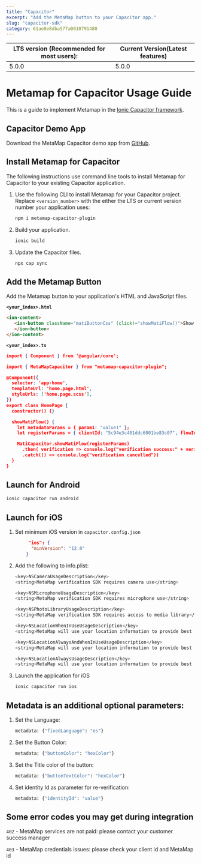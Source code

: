```yaml
---
title: "Capacitor"
excerpt: "Add the MetaMap button to your Capacitor app."
slug: "capacitor-sdk"
category: 61ae8e8dba577a0010791480
---
```



| LTS version (Recommended for most users): | Current Version(Latest features) |
|-------------------------------------------|----------------------------------|
| 5.0.0                                     | 5.0.0                            |


# Metamap for Capacitor Usage Guide

This is a guide to implement Metamap in the [Ionic Capacitor framework](https://capacitorjs.com/docs).

## Capacitor Demo App

Download the MetaMap Capacitor demo app from [GitHub](https://github.com/GetMati/mati-mobile-examples/tree/main/capacitorDemoApp).

## Install Metamap for Capacitor

The following instructions use command line tools to install Metamap for Capacitor to your existing Capacitor application.

1. Use the following CLI to install Metamap for your Capacitor project. Replace `<version_number>` with the either the LTS or current version number your application uses:
    ```bash
    npm i metamap-capacitor-plugin
     ```

1. Build your application.
    ```bash
    ionic build
     ```

1. Update the Capacitor files.
    ```bash
    npx cap sync
    ```

## Add the Metamap Button

Add the Metamap button to your application's HTML and JavaScript files.

**`<your_index>.html`**

```html
<ion-content>
   <ion-button className="matiButtonCss" (click)="showMatiFlow()">Show MatiFlow
   </ion-button>
</ion-content>
```

**`<your_index>.ts`**

```json
import { Component } from '@angular/core';

import { MetaMapCapacitor } from "metamap-capacitor-plugin";

@Component({
  selector: 'app-home',
  templateUrl: 'home.page.html',
  styleUrls: ['home.page.scss'],
})
export class HomePage {
  constructor() {}

  showMatiFlow() {
    let metadataParams = { param1: "value1" };
    let registerParams = { clientId: "5c94e3c401ddc6001be83c07", flowId: "5e962a23728ddc001b5937aa", metadata: metadataParams};

    MatiCapacitor.showMatiFlow(registerParams)
      .then( verification => console.log("verification success:" + verification.verificationId))
      .catch(() => console.log("verification cancelled"))
  }
}
```

## Launch for Android

```bash
ionic capacitor run android
```

## Launch for iOS

1. Set minimum iOS version in `capacitor.config.json`
    ```json
         "ios": {
          "minVersion": "12.0"
        }
    ```

1. Add the following to info.plist:
    ```bash
    <key>NSCameraUsageDescription</key>
    <string>MetaMap verification SDK requires camera use</string>

    <key>NSMicrophoneUsageDescription</key>
    <string>MetaMap verification SDK requires microphone use</string>

    <key>NSPhotoLibraryUsageDescription</key>
    <string>MetaMap verification SDK requires access to media library</string>

    <key>NSLocationWhenInUseUsageDescription</key>
    <string>MetaMap will use your location information to provide best possible verification experience.</string>

    <key>NSLocationAlwaysAndWhenInUseUsageDescription</key>
    <string>MetaMap will use your location information to provide best possible verification experience.</string>

    <key>NSLocationAlwaysUsageDescription</key>
    <string>MetaMap will use your location information to provide best possible verification experience.</string>
    ```

1. Launch the application for iOS
    ```bash
    ionic capacitor run ios
    ```

## Metadata is an additional optional parameters:

1. Set the Language:
    ```bash
    metadata: {"fixedLanguage": "es"}
    ```

1.  Set the Button Color:
    ```bash
    metadata: {"buttonColor": "hexColor"}
    ```

1. Set the Title color of the button:
    ```bash
    metadata: {"buttonTextColor": "hexColor"}
   ```

1. Set identity Id as parameter for re-verification:
    ```bash
    metadata: {"identityId": "value"}
    ```


## Some error codes you may get during integration

`402` - MetaMap services are not paid: please contact your customer success manager

`403` - MetaMap credentials issues: please check your client id and MetaMap id
